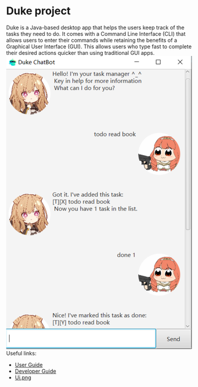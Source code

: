 # Duke project

Duke is a Java-based desktop app that helps the users keep track of the tasks they need to do. It comes with a Command Line Interface (CLI) that allows users to enter their commands while retaining the benefits of a Graphical User Interface (GUI). This allows users who type fast to complete their desired actions quicker than using traditional GUI apps.
![Ui](docs/Ui.png)
Useful links:
* [User Guide](https://linqing42.github.io/ip/UserGuide.html)
* [Developer Guide](https://linqing42.github.io/ip/DeveloperGuide.html)
* [Ui.png](https://linqing42.github.io/ip/Ui.png)
